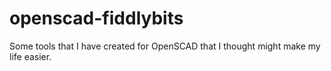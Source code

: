 # openscad-fiddlybits
Some tools that I have created for OpenSCAD that I thought might make my life easier.
